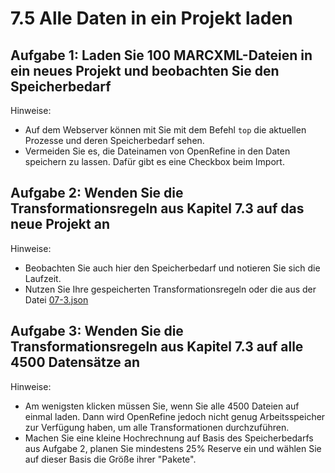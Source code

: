 # 7.5 Alle Daten in ein Projekt laden

## Aufgabe 1: Laden Sie 100 MARCXML-Dateien in ein neues Projekt und beobachten Sie den Speicherbedarf

Hinweise:

* Auf dem Webserver können mit Sie mit dem Befehl ```top``` die aktuellen Prozesse und deren Speicherbedarf sehen.
* Vermeiden Sie es, die Dateinamen von OpenRefine in den Daten speichern zu lassen. Dafür gibt es eine Checkbox beim Import.

## Aufgabe 2: Wenden Sie die Transformationsregeln aus Kapitel 7.3 auf das neue Projekt an

Hinweise:
* Beobachten Sie auch hier den Speicherbedarf und notieren Sie sich die Laufzeit.
* Nutzen Sie Ihre gespeicherten Transformationsregeln oder die aus der Datei [07-3.json](https://felixlohmeier.gitbooks.io/seminar-wir-bauen-uns-einen-bibliothekskatalog/content/openrefine/07-3.json)

## Aufgabe 3: Wenden Sie die Transformationsregeln aus Kapitel 7.3 auf alle 4500 Datensätze an

Hinweise:
* Am wenigsten klicken müssen Sie, wenn Sie alle 4500 Dateien auf einmal laden. Dann wird OpenRefine jedoch nicht genug Arbeitsspeicher zur Verfügung haben, um alle Transformationen durchzuführen.
* Machen Sie eine kleine Hochrechnung auf Basis des Speicherbedarfs aus Aufgabe 2, planen Sie mindestens 25% Reserve ein und wählen Sie auf dieser Basis die Größe ihrer "Pakete".